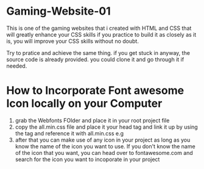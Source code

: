 # Gaming-Website-01
<p> This is one of the gaming websites that i created with HTML and CSS that will greatly enhance your CSS skills if you practice to build it as closely as it is, you will improve your CSS skills without no doubt. </p>
  
<p> Try to pratice and achieve the same thing. if you get stuck in anyway, the source code is already provided. you could clone it and go through it if needed. </p>

# How to Incorporate Font awesome Icon locally on your Computer 

1. grab the Webfonts FOlder and place it in your root project file
2. copy the all.min.css file and place it your head tag and link it up by using the <link> tag and reference it with all.min.css 
e.g <link rel="stylesheet" href="all.min.css">
4. after that you can make use of any icon in your project as long as you know the name of the icon you want to use. If you don't know the name of the icon that you want, you can head over to fontawesome.com and search for the icon you want to incoporate in your project
